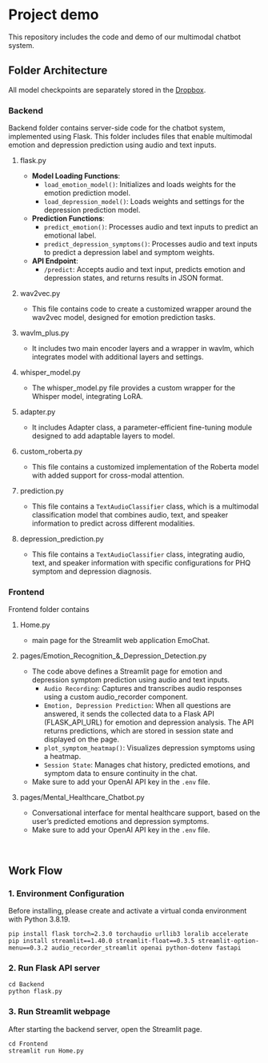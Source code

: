 # Project demo
This repository includes the code and demo of our multimodal chatbot system.

## Folder Architecture
All model checkpoints are separately stored in the [Dropbox](https://www.dropbox.com/scl/fo/eij3dnkeccbyzuvc4qavm/AOs9R-huka-AIwXPsvd_0Ao?rlkey=tn5hqll9arnunbyz8odu3sz5y&st=59t5deol&dl=0).
### **Backend**
Backend folder contains server-side code for the chatbot system, implemented using Flask. This folder includes files that enable multimodal emotion and depression prediction using audio and text inputs.

1. flask.py
   - **Model Loading Functions**:
     - `load_emotion_model()`: Initializes and loads weights for the emotion prediction model.
     - `load_depression_model()`: Loads weights and settings for the depression prediction model.
   - **Prediction Functions**:
     - `predict_emotion()`: Processes audio and text inputs to predict an emotional label.
     - `predict_depression_symptoms()`: Processes audio and text inputs to predict a depression label and symptom weights.
   - **API Endpoint**:
     - `/predict`: Accepts audio and text input, predicts emotion and depression states, and returns results in JSON format.


2. wav2vec.py
   - This file contains code to create a customized wrapper around the wav2vec model, designed for emotion prediction tasks.

3. wavlm_plus.py
   - It includes two main encoder layers and a wrapper in wavlm, which integrates model with additional layers and settings.


4. whisper_model.py
   - The whisper_model.py file provides a custom wrapper for the Whisper model, integrating LoRA.
     
5. adapter.py
   - It includes Adapter class, a parameter-efficient fine-tuning module designed to add adaptable layers to model.
     
6. custom_roberta.py
   - This file contains a customized implementation of the Roberta model with added support for cross-modal attention.
     
7. prediction.py
   - This file contains a `TextAudioClassifier` class, which is a multimodal classification model that combines audio, text, and speaker information to predict across different modalities.
     
8. depression_prediction.py
   - This file contains a `TextAudioClassifier` class, integrating audio, text, and speaker information with specific configurations for PHQ symptom and depression diagnosis. 



### **Frontend**
Frontend folder contains
1. Home.py
   - main page for the Streamlit web application EmoChat.
     
2. pages/Emotion_Recognition_&_Depression_Detection.py
   - The code above defines a Streamlit page for emotion and depression symptom prediction using audio and text inputs.
     - `Audio Recording`: Captures and transcribes audio responses using a custom audio_recorder component.
     - `Emotion, Depression Prediction`: When all questions are answered, it sends the collected data to a Flask API (FLASK_API_URL) for emotion and depression analysis. The API returns predictions, which are stored in session state and displayed on the page.
     - `plot_symptom_heatmap()`: Visualizes depression symptoms using a heatmap.
     - `Session State`: Manages chat history, predicted emotions, and symptom data to ensure continuity in the chat.
   - Make sure to add your OpenAI API key in the `.env` file.
    
3. pages/Mental_Healthcare_Chatbot.py
   - Conversational interface for mental healthcare support, based on the user’s predicted emotions and depression symptoms.
   - Make sure to add your OpenAI API key in the `.env` file.
     

<br/>

## Work Flow
### 1. Environment Configuration
Before installing, please create and activate a virtual conda environment with Python 3.8.19.
```
pip install flask torch=2.3.0 torchaudio urllib3 loralib accelerate
pip install streamlit==1.40.0 streamlit-float==0.3.5 streamlit-option-menu==0.3.2 audio_recorder_streamlit openai python-dotenv fastapi
```

### 2. Run Flask API server
```
cd Backend
python flask.py
```

### 3. Run Streamlit webpage
After starting the backend server, open the Streamlit page.
```
cd Frontend
streamlit run Home.py
```


